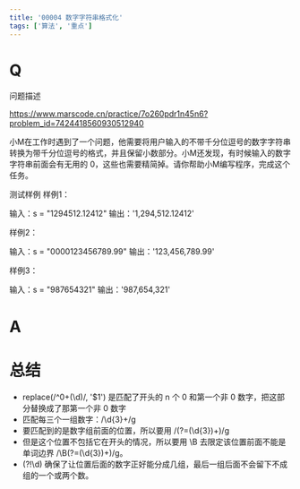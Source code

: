 ```yaml
---
title: '00004 数字字符串格式化'
tags: ['算法', '重点']
---
```


# Q

问题描述

https://www.marscode.cn/practice/7o260pdr1n45n6?problem_id=7424418560930512940

小M在工作时遇到了一个问题，他需要将用户输入的不带千分位逗号的数字字符串转换为带千分位逗号的格式，并且保留小数部分。小M还发现，有时候输入的数字字符串前面会有无用的 0，这些也需要精简掉。请你帮助小M编写程序，完成这个任务。

测试样例
样例1：

输入：s = "1294512.12412"
输出：'1,294,512.12412'

样例2：

输入：s = "0000123456789.99"
输出：'123,456,789.99'

样例3：

输入：s = "987654321"
输出：'987,654,321'

# A



# 总结

- replace(/^0+(\d)/, '$1') 是匹配了开头的 n 个 0 和第一个非 0 数字，把这部分替换成了那第一个非 0 数字
- 匹配每三个一组数字：/\d{3}+/g
- 要匹配到的是数字组前面的位置，所以要用 /(?=(\d{3})+)/g
- 但是这个位置不包括它在开头的情况，所以要用 \B 去限定该位置前面不能是单词边界 /\B(?=(\d{3})+)/g。
- (?!\d) 确保了让位置后面的数字正好能分成几组，最后一组后面不会留下不成组的一个或两个数。

<script>
  function func(str) {
    const x = str.replace(/^0+(\d)/, '$1')
    const [integer, decimal] = x.split('.')
    const reg = /\B(?=(\d{3})+(?!\d))/g

    const n = integer.replace(reg, ',')
    
    return [n, decimal].filter(x => x).join('.')
  }
  console.log(func('1294512.12412'))
  console.log(func('0000123456789.99'))
  console.log(func('987654321'))
</script>